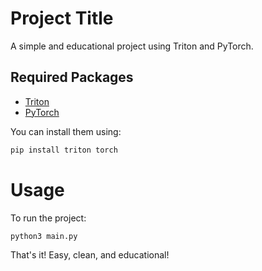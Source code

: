 # Project Title

A simple and educational project using Triton and PyTorch.

## Required Packages

- [Triton](https://openai.com/research/triton)  
- [PyTorch](https://pytorch.org/)

You can install them using:

```bash
pip install triton torch
```
# Usage
To run the project:

```bash
python3 main.py
```
That's it! Easy, clean, and educational!

